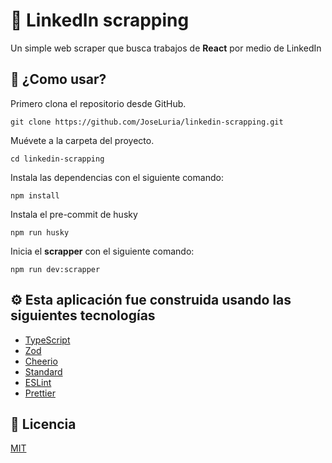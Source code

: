 # 🤖 LinkedIn scrapping

Un simple web scraper que busca trabajos de **React** por medio de LinkedIn

## 🚀 ¿Como usar?

Primero clona el repositorio desde GitHub.

```shell
git clone https://github.com/JoseLuria/linkedin-scrapping.git
```

Muévete a la carpeta del proyecto.

```shell
cd linkedin-scrapping
```

Instala las dependencias con el siguiente comando:

```shell
npm install
```

Instala el pre-commit de husky

```shell
npm run husky
```

Inicia el **scrapper** con el siguiente comando:

```shell
npm run dev:scrapper
```

## ⚙️ Esta aplicación fue construida usando las siguientes tecnologías

- [TypeScript](https://www.npmjs.com/package/typescript)
- [Zod](https://www.npmjs.com/package/zod)
- [Cheerio](https://www.npmjs.com/package/cheerio)
- [Standard](https://www.npmjs.com/package/ts-standard)
- [ESLint](https://www.npmjs.com/package/eslint)
- [Prettier](https://www.npmjs.com/package/prettier)

## 📄 Licencia

[MIT](https://opensource.org/licenses/MIT)
